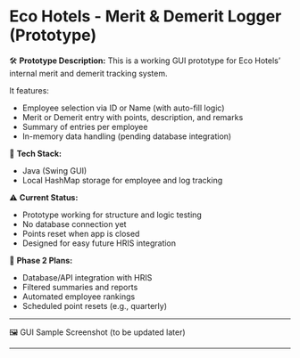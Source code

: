 # Eco Hotels - Merit & Demerit Logger (Prototype)

🛠 **Prototype Description:**
This is a working GUI prototype for Eco Hotels’ internal merit and demerit tracking system.

It features:
- Employee selection via ID or Name (with auto-fill logic)
- Merit or Demerit entry with points, description, and remarks
- Summary of entries per employee
- In-memory data handling (pending database integration)

🎯 **Tech Stack:**
- Java (Swing GUI)
- Local HashMap storage for employee and log tracking

⚠️ **Current Status:**
- Prototype working for structure and logic testing
- No database connection yet
- Points reset when app is closed
- Designed for easy future HRIS integration

📅 **Phase 2 Plans:**
- Database/API integration with HRIS
- Filtered summaries and reports
- Automated employee rankings
- Scheduled point resets (e.g., quarterly)

---

🖼️ GUI Sample Screenshot (to be updated later)

---
